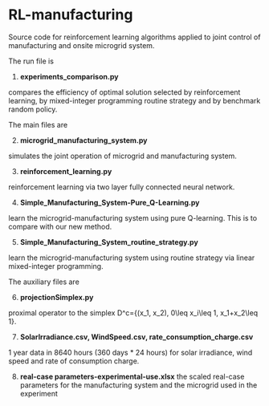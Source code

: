 # RL-manufacturing
Source code for reinforcement learning algorithms applied to joint control of manufacturing and onsite microgrid system. 

The run file is 

1. <b>experiments_comparison.py</b>

  compares the efficiency of optimal solution selected by reinforcement learning, by mixed-integer programming routine          strategy and by benchmark random policy.

The main files are

2. <b>microgrid_manufacturing_system.py</b>

  simulates the joint operation of microgrid and manufacturing system.

3. <b>reinforcement_learning.py</b>

  reinforcement learning via two layer fully connected neural network.

4. <b>Simple_Manufacturing_System-Pure_Q-Learning.py</b>

  learn the microgrid-manufacturing system using pure Q-learning. This is to compare with our new method.

5. <b>Simple_Manufacturing_System_routine_strategy.py</b>

  learn the microgrid-manufacturing system using routine strategy via linear mixed-integer programming.

The auxiliary files are

6. <b>projectionSimplex.py</b>

  proximal operator to the simplex D^c={(x_1, x_2), 0\leq x_i\leq 1, x_1+x_2\leq 1}.

7. <b>SolarIrradiance.csv, WindSpeed.csv, rate_consumption_charge.csv</b>

  1 year data in 8640 hours (360 days * 24 hours) for solar irradiance, wind speed and rate of consumption charge.

8. <b>real-case parameters-experimental-use.xlsx</b>
  the scaled real-case parameters for the manufacturing system and the microgrid used in the experiment
